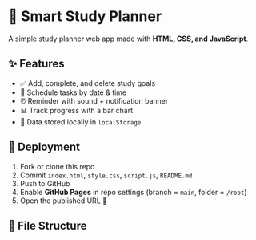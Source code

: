 # 📘 Smart Study Planner

A simple study planner web app made with **HTML, CSS, and JavaScript**.

## ✨ Features
- ✅ Add, complete, and delete study goals
- 📅 Schedule tasks by date & time
- ⏰ Reminder with sound + notification banner
- 📊 Track progress with a bar chart
- 💾 Data stored locally in `localStorage`

## 🚀 Deployment
1. Fork or clone this repo
2. Commit `index.html`, `style.css`, `script.js`, `README.md`
3. Push to GitHub
4. Enable **GitHub Pages** in repo settings (branch = `main`, folder = `/root`)
5. Open the published URL 🎉

## 📂 File Structure
